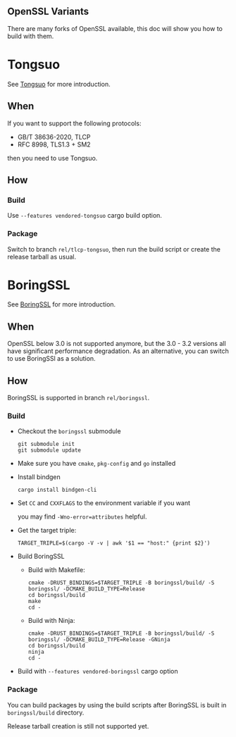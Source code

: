 OpenSSL Variants
-----

There are many forks of OpenSSL available, this doc will show you how to build with them.

# Tongsuo

See [Tongsuo](https://github.com/Tongsuo-Project/Tongsuo) for more introduction.

## When

If you want to support the following protocols:

- GB/T 38636-2020, TLCP
- RFC 8998, TLS1.3 + SM2

then you need to use Tongsuo.

## How

### Build

Use `--features vendored-tongsuo` cargo build option.

### Package

Switch to branch `rel/tlcp-tongsuo`, then run the build script or create the release tarball as usual.

# BoringSSL

See [BoringSSL](https://boringssl.googlesource.com/boringssl/) for more introduction.

## When

OpenSSL below 3.0 is not supported anymore, but the 3.0 - 3.2 versions all have significant performance degradation.
As an alternative, you can switch to use BoringSSl as a solution.

## How

BoringSSL is supported in branch `rel/boringssl`.

### Build

- Checkout the `boringssl` submodule

  ```shell
  git submodule init
  git submodule update
  ```

- Make sure you have `cmake`, `pkg-config` and `go` installed

- Install bindgen

  ```shell
  cargo install bindgen-cli
  ```

- Set `CC` and `CXXFLAGS` to the environment variable if you want

  you may find `-Wno-error=attributes` helpful.

- Get the target triple:

  ```shell
  TARGET_TRIPLE=$(cargo -V -v | awk '$1 == "host:" {print $2}')
  ```

- Build BoringSSL

  - Build with Makefile:
  
    ```shell
    cmake -DRUST_BINDINGS=$TARGET_TRIPLE -B boringssl/build/ -S boringssl/ -DCMAKE_BUILD_TYPE=Release
    cd boringssl/build
    make
    cd -
    ```

  - Build with Ninja:
    ```shell
    cmake -DRUST_BINDINGS=$TARGET_TRIPLE -B boringssl/build/ -S boringssl/ -DCMAKE_BUILD_TYPE=Release -GNinja
    cd boringssl/build
    ninja
    cd -
    ```

- Build with `--features vendored-boringssl` cargo option

### Package

You can build packages by using the build scripts after  BoringSSL is built
in `boringssl/build` directory.

Release tarball creation is still not supported yet.
